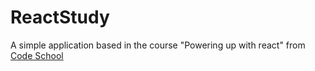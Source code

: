 # ReactStudy

A simple application based in the course "Powering up with react" from [Code School](https://www.codeschool.com)
